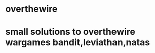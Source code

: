 # overthewire

small solutions to overthewire wargames bandit,leviathan,natas
==============================================================
